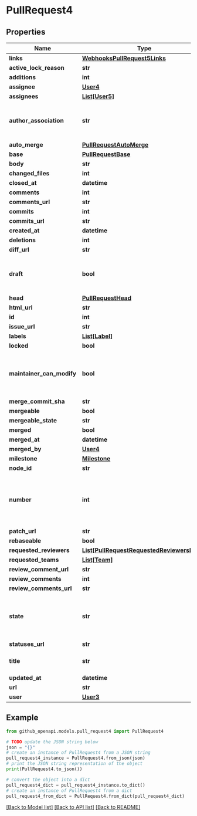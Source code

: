 # PullRequest4


## Properties

Name | Type | Description | Notes
------------ | ------------- | ------------- | -------------
**links** | [**WebhooksPullRequest5Links**](WebhooksPullRequest5Links.md) |  | 
**active_lock_reason** | **str** |  | 
**additions** | **int** |  | [optional] 
**assignee** | [**User4**](User4.md) |  | 
**assignees** | [**List[User5]**](User5.md) |  | 
**author_association** | **str** | How the author is associated with the repository. | 
**auto_merge** | [**PullRequestAutoMerge**](PullRequestAutoMerge.md) |  | 
**base** | [**PullRequestBase**](PullRequestBase.md) |  | 
**body** | **str** |  | 
**changed_files** | **int** |  | [optional] 
**closed_at** | **datetime** |  | 
**comments** | **int** |  | [optional] 
**comments_url** | **str** |  | 
**commits** | **int** |  | [optional] 
**commits_url** | **str** |  | 
**created_at** | **datetime** |  | 
**deletions** | **int** |  | [optional] 
**diff_url** | **str** |  | 
**draft** | **bool** | Indicates whether or not the pull request is a draft. | 
**head** | [**PullRequestHead**](PullRequestHead.md) |  | 
**html_url** | **str** |  | 
**id** | **int** |  | 
**issue_url** | **str** |  | 
**labels** | [**List[Label]**](Label.md) |  | 
**locked** | **bool** |  | 
**maintainer_can_modify** | **bool** | Indicates whether maintainers can modify the pull request. | [optional] 
**merge_commit_sha** | **str** |  | 
**mergeable** | **bool** |  | [optional] 
**mergeable_state** | **str** |  | [optional] 
**merged** | **bool** |  | [optional] 
**merged_at** | **datetime** |  | 
**merged_by** | [**User4**](User4.md) |  | [optional] 
**milestone** | [**Milestone**](Milestone.md) |  | 
**node_id** | **str** |  | 
**number** | **int** | Number uniquely identifying the pull request within its repository. | 
**patch_url** | **str** |  | 
**rebaseable** | **bool** |  | [optional] 
**requested_reviewers** | [**List[PullRequestRequestedReviewersInner]**](PullRequestRequestedReviewersInner.md) |  | 
**requested_teams** | [**List[Team]**](Team.md) |  | 
**review_comment_url** | **str** |  | 
**review_comments** | **int** |  | [optional] 
**review_comments_url** | **str** |  | 
**state** | **str** | State of this Pull Request. Either &#x60;open&#x60; or &#x60;closed&#x60;. | 
**statuses_url** | **str** |  | 
**title** | **str** | The title of the pull request. | 
**updated_at** | **datetime** |  | 
**url** | **str** |  | 
**user** | [**User3**](User3.md) |  | 

## Example

```python
from github_openapi.models.pull_request4 import PullRequest4

# TODO update the JSON string below
json = "{}"
# create an instance of PullRequest4 from a JSON string
pull_request4_instance = PullRequest4.from_json(json)
# print the JSON string representation of the object
print(PullRequest4.to_json())

# convert the object into a dict
pull_request4_dict = pull_request4_instance.to_dict()
# create an instance of PullRequest4 from a dict
pull_request4_from_dict = PullRequest4.from_dict(pull_request4_dict)
```
[[Back to Model list]](../README.md#documentation-for-models) [[Back to API list]](../README.md#documentation-for-api-endpoints) [[Back to README]](../README.md)


